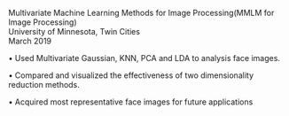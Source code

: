 Multivariate Machine Learning Methods for Image Processing(MMLM for Image Processing)		  	              
University of Minnesota, Twin Cities								      
March 2019

•	Used Multivariate Gaussian, KNN, PCA and LDA to analysis face images.

•	Compared and visualized the effectiveness of two dimensionality reduction methods.

•	Acquired most representative face images for future applications

